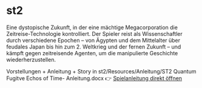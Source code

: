 # st2
Eine dystopische Zukunft, in der eine mächtige Megacorporation die Zeitreise-Technologie kontrolliert. Der Spieler reist als Wissenschaftler durch verschiedene Epochen – von Ägypten und dem Mittelalter über feudales Japan bis hin zum 2. Weltkrieg und der fernen Zukunft – und kämpft gegen zeitreisende Agenten, um die manipulierte Geschichte wiederherzustellen.

Vorstellungen + Anleitung + Story in st2/Resources/Anleitung/ST2 Quantum Fugitve Echos of Time- Anleitung.docx
👉 [Spielanleitung direkt öffnen](https://github.com/USERNAME/REPO/blob/main/st2/Resources/Anleitung/ST2%20Quantum%20Fugitve%20Echos%20of%20Time-%20Anleitung.docx?raw=true)
